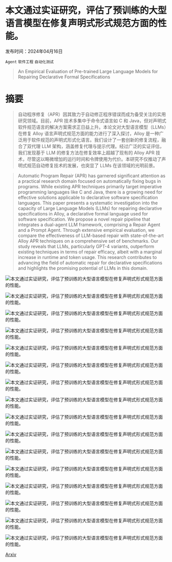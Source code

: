 # 本文通过实证研究，评估了预训练的大型语言模型在修复声明式形式规范方面的性能。

发布时间：2024年04月16日

`Agent` `软件工程` `自动化测试`

> An Empirical Evaluation of Pre-trained Large Language Models for Repairing Declarative Formal Specifications

# 摘要

> 自动程序修复（APR）因其致力于自动修正程序错误而成为备受关注的实用研究领域。目前，APR 技术多集中于命令式语言如 C 和 Java，但对声明式软件规范语言的解决方案需求正日益上升。本论文对大型语言模型（LLMs）在修复 Alloy 语言声明式规范方面的能力进行了深入探讨，Alloy 是一种广泛用于软件规范的声明式形式化语言。我们设计了一套创新的修复流程，融合了双代理 LLM 架构，涵盖修复代理与提示代理。经过广泛的实证评估，我们发现基于 LLM 的修复方法在修复效率上超越了现有的 Alloy APR 技术，尽管这以略微增加的运行时间和令牌使用为代价。本研究不仅推动了声明式规范自动修复技术的发展，也突显了 LLMs 在该领域的光明前景。

> Automatic Program Repair (APR) has garnered significant attention as a practical research domain focused on automatically fixing bugs in programs. While existing APR techniques primarily target imperative programming languages like C and Java, there is a growing need for effective solutions applicable to declarative software specification languages. This paper presents a systematic investigation into the capacity of Large Language Models (LLMs) for repairing declarative specifications in Alloy, a declarative formal language used for software specification. We propose a novel repair pipeline that integrates a dual-agent LLM framework, comprising a Repair Agent and a Prompt Agent. Through extensive empirical evaluation, we compare the effectiveness of LLM-based repair with state-of-the-art Alloy APR techniques on a comprehensive set of benchmarks. Our study reveals that LLMs, particularly GPT-4 variants, outperform existing techniques in terms of repair efficacy, albeit with a marginal increase in runtime and token usage. This research contributes to advancing the field of automatic repair for declarative specifications and highlights the promising potential of LLMs in this domain.

![本文通过实证研究，评估了预训练的大型语言模型在修复声明式形式规范方面的性能。](../../../paper_images/2404.11050/x1.png)

![本文通过实证研究，评估了预训练的大型语言模型在修复声明式形式规范方面的性能。](../../../paper_images/2404.11050/x2.png)

![本文通过实证研究，评估了预训练的大型语言模型在修复声明式形式规范方面的性能。](../../../paper_images/2404.11050/x3.png)

![本文通过实证研究，评估了预训练的大型语言模型在修复声明式形式规范方面的性能。](../../../paper_images/2404.11050/x4.png)

![本文通过实证研究，评估了预训练的大型语言模型在修复声明式形式规范方面的性能。](../../../paper_images/2404.11050/x5.png)

![本文通过实证研究，评估了预训练的大型语言模型在修复声明式形式规范方面的性能。](../../../paper_images/2404.11050/x6.png)

![本文通过实证研究，评估了预训练的大型语言模型在修复声明式形式规范方面的性能。](../../../paper_images/2404.11050/x7.png)

![本文通过实证研究，评估了预训练的大型语言模型在修复声明式形式规范方面的性能。](../../../paper_images/2404.11050/x8.png)

![本文通过实证研究，评估了预训练的大型语言模型在修复声明式形式规范方面的性能。](../../../paper_images/2404.11050/x9.png)

![本文通过实证研究，评估了预训练的大型语言模型在修复声明式形式规范方面的性能。](../../../paper_images/2404.11050/x10.png)

![本文通过实证研究，评估了预训练的大型语言模型在修复声明式形式规范方面的性能。](../../../paper_images/2404.11050/x11.png)

![本文通过实证研究，评估了预训练的大型语言模型在修复声明式形式规范方面的性能。](../../../paper_images/2404.11050/x12.png)

![本文通过实证研究，评估了预训练的大型语言模型在修复声明式形式规范方面的性能。](../../../paper_images/2404.11050/x13.png)

![本文通过实证研究，评估了预训练的大型语言模型在修复声明式形式规范方面的性能。](../../../paper_images/2404.11050/x14.png)

![本文通过实证研究，评估了预训练的大型语言模型在修复声明式形式规范方面的性能。](../../../paper_images/2404.11050/x15.png)

![本文通过实证研究，评估了预训练的大型语言模型在修复声明式形式规范方面的性能。](../../../paper_images/2404.11050/x16.png)

[Arxiv](https://arxiv.org/abs/2404.11050)